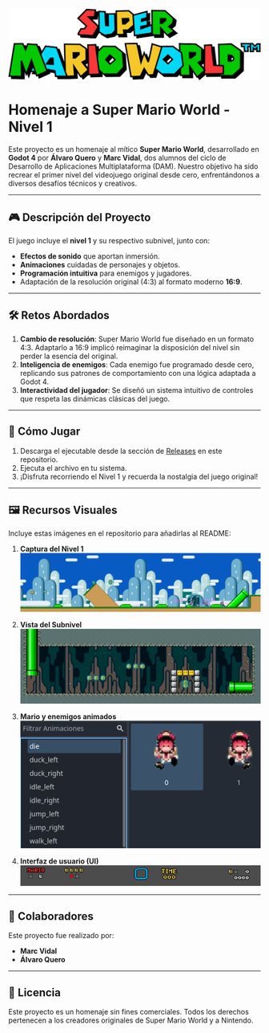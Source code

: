 ![SuperMarioWorldTitle](./Assets/readme/title.png)

# Homenaje a Super Mario World - Nivel 1

Este proyecto es un homenaje al mítico **Super Mario World**, desarrollado en **Godot 4** por **Álvaro Quero** y **Marc Vidal**, dos alumnos del ciclo de Desarrollo de Aplicaciones Multiplataforma (DAM). Nuestro objetivo ha sido recrear el primer nivel del videojuego original desde cero, enfrentándonos a diversos desafíos técnicos y creativos.

---

## 🎮 Descripción del Proyecto

El juego incluye el **nivel 1** y su respectivo subnivel, junto con:
- **Efectos de sonido** que aportan inmersión.
- **Animaciones** cuidadas de personajes y objetos.
- **Programación intuitiva** para enemigos y jugadores.
- Adaptación de la resolución original (4:3) al formato moderno **16:9**.

---

## 🛠️ Retos Abordados

1. **Cambio de resolución**: Super Mario World fue diseñado en un formato 4:3. Adaptarlo a 16:9 implicó reimaginar la disposición del nivel sin perder la esencia del original.
2. **Inteligencia de enemigos**: Cada enemigo fue programado desde cero, replicando sus patrones de comportamiento con una lógica adaptada a Godot 4.
3. **Interactividad del jugador**: Se diseñó un sistema intuitivo de controles que respeta las dinámicas clásicas del juego.

---

## 🚀 Cómo Jugar

1. Descarga el ejecutable desde la sección de [Releases](#) en este repositorio.
2. Ejecuta el archivo en tu sistema.
3. ¡Disfruta recorriendo el Nivel 1 y recuerda la nostalgia del juego original!

---

## 🖼️ Recursos Visuales

Incluye estas imágenes en el repositorio para añadirlas al README:

1. **Captura del Nivel 1** 
   ![Captura del Nivel 1](./Assets/readme/nivel1.png)

2. **Vista del Subnivel** 
   ![Vista del Subnivel](./Assets/readme/subnivel.png)

3. **Mario y enemigos animados**
   ![Mario y enemigos animados](./Assets/readme/animacion.png)

4. **Interfaz de usuario (UI)**  
   ![Interfaz de usuario](./Assets/readme/interfaz.png)

---

## 🤝 Colaboradores

Este proyecto fue realizado por:  
- **Marc Vidal**
- **Álvaro Quero**  

---

## 📜 Licencia

Este proyecto es un homenaje sin fines comerciales. Todos los derechos pertenecen a los creadores originales de Super Mario World y a Nintendo.
